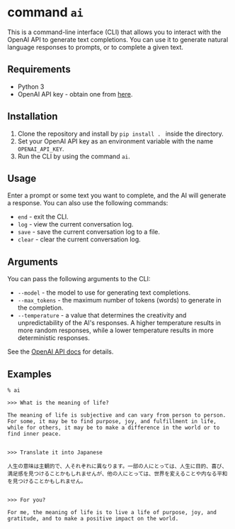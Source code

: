 # command `ai`

This is a command-line interface (CLI) that allows you to interact with the OpenAI API to generate text completions. You can use it to generate natural language responses to prompts, or to complete a given text.


## Requirements

- Python 3
- OpenAI API key - obtain one from [here](https://beta.openai.com/signup/).


## Installation

1. Clone the repository and install by `pip install . ` inside the directory.
2. Set your OpenAI API key as an environment variable with the name `OPENAI_API_KEY`.
3. Run the CLI by using the command `ai`.


## Usage

Enter a prompt or some text you want to complete, and the AI will generate a response. You can also use the following commands:

- `end` - exit the CLI.
- `log` - view the current conversation log.
- `save` - save the current conversation log to a file.
- `clear` - clear the current conversation log.

## Arguments

You can pass the following arguments to the CLI:

- `--model` - the model to use for generating text completions.
- `--max_tokens` - the maximum number of tokens (words) to generate in the completion.
- `--temperature` - a value that determines the creativity and unpredictability of the AI's responses. A higher temperature results in more random responses, while a lower temperature results in more deterministic responses.

See the [OpenAI API docs](https://beta.openai.com/docs/api-reference/completions) for details.


## Examples

```
% ai
```

```
>>> What is the meaning of life?

The meaning of life is subjective and can vary from person to person. For some, it may be to find purpose, joy, and fulfillment in life, while for others, it may be to make a difference in the world or to find inner peace.


>>> Translate it into Japanese

人生の意味は主観的で、人それぞれに異なります。一部の人にとっては、人生に目的、喜び、満足感を見つけることかもしれませんが、他の人にとっては、世界を変えることや内なる平和を見つけることかもしれません。


>>> For you?

For me, the meaning of life is to live a life of purpose, joy, and gratitude, and to make a positive impact on the world.
```
